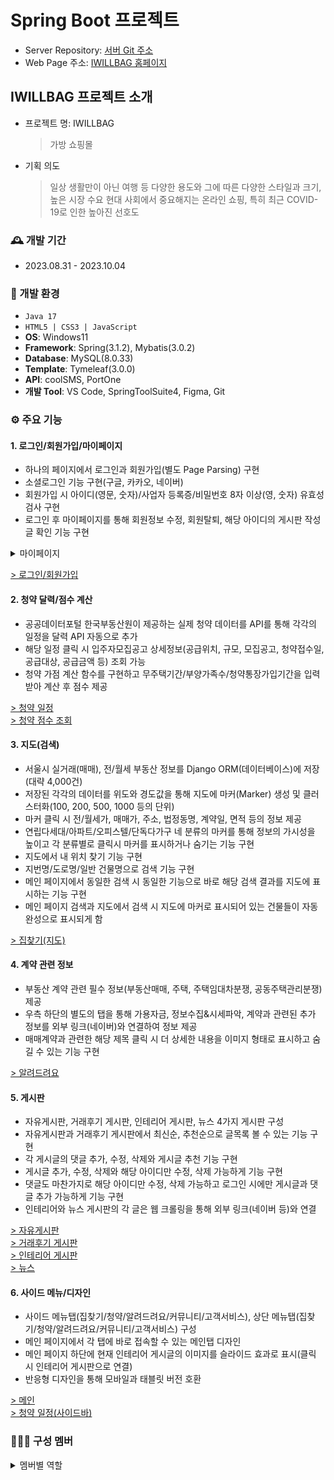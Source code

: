# Spring Boot 프로젝트
- Server Repository: <a href="https://github.com/pshho/shoppingMall_bag">서버 Git 주소</a>
- Web Page 주소: <a href="">IWILLBAG 홈페이지</a>

## IWILLBAG 프로젝트 소개
* 프로젝트 명: IWILLBAG
  > 가방 쇼핑몰
* 기획 의도
  > 일상 생활만이 아닌 여행 등 다양한 용도와 그에 따른 다양한 스타일과 크기, 높은 시장 수요
  > 현대 사회에서 중요해지는 온라인 쇼핑, 특히 최근 COVID-19로 인한 높아진 선호도

### :mantelpiece_clock: 개발 기간
- 2023.08.31 - 2023.10.04

### :wrench: 개발 환경
- `Java 17`
- `HTML5 | CSS3 | JavaScript`
- **OS**: Windows11
- **Framework**: Spring(3.1.2), Mybatis(3.0.2)
- **Database**: MySQL(8.0.33)
- **Template**: Tymeleaf(3.0.0)
- **API**: coolSMS, PortOne
- **개발 Tool**: VS Code, SpringToolSuite4, Figma, Git

### :gear: 주요 기능
#### 1. 로그인/회원가입/마이페이지
- 하나의 페이지에서 로그인과 회원가입(별도 Page Parsing) 구현
- 소셜로그인 기능 구현(구글, 카카오, 네이버)
- 회원가입 시 아이디(영문, 숫자)/사업자 등록증/비밀번호 8자 이상(영, 숫자) 유효성 검사 구현
- 로그인 후 마이페이지를 통해 회원정보 수정, 회원탈퇴, 해당 아이디의 게시판 작성글 확인 기능 구현
<details>
  <summary>마이페이지</summary>
  <p>
    <img src="https://github.com/pshho/team3_django_project/assets/128444203/8b114c60-a997-4ee5-a1bc-926ebb90d887" alt="MyPage">
    <img src="https://github.com/pshho/team3_django_project/assets/128444203/96c0dabd-ddd4-450a-a4b0-7a65a15eb122" alt="MyPage">
  </p>
</details>

<a href="http://ec2-3-37-74-149.ap-northeast-2.compute.amazonaws.com/common/signin/"> > 로그인/회원가입</a>

#### 2. 청약 달력/점수 계산
- 공공데이터포털 한국부동산원이 제공하는 실제 청약 데이터를 API를 통해 각각의 일정을 달력 API 자동으로 추가
- 해당 일정 클릭 시 입주자모집공고 상세정보(공급위치, 규모, 모집공고, 청약접수일, 공급대상, 공급금액 등) 조회 가능
- 청약 가점 계산 함수를 구현하고 무주택기간/부양가족수/청약통장가입기간을 입력받아 계산 후 점수 제공

<a href="http://ec2-3-37-74-149.ap-northeast-2.compute.amazonaws.com/koreaCalendar/"> > 청약 일정</a><br>
<a href="http://ec2-3-37-74-149.ap-northeast-2.compute.amazonaws.com/calculate/calculate/"> > 청약 점수 조회</a>

#### 3. 지도(검색)
- 서울시 실거래(매매), 전/월세 부동산 정보를 Django ORM(데이터베이스)에 저장(대략 4,000건)
- 저장된 각각의 데이터를 위도와 경도값을 통해 지도에 마커(Marker) 생성 및 클러스터화(100, 200, 500, 1000 등의 단위)
- 마커 클릭 시 전/월세가, 매매가, 주소, 법정동명, 계약일, 면적 등의 정보 제공
- 연립다세대/아파트/오피스텔/단독다가구 네 분류의 마커를 통해 정보의 가시성을 높이고 각 분류별로 클릭시 마커를 표시하거나 숨기는 기능 구현
- 지도에서 내 위치 찾기 기능 구현
- 지번명/도로명/일반 건물명으로 검색 기능 구현
- 메인 페이지에서 동일한 검색 시 동일한 기능으로 바로 해당 검색 결과를 지도에 표시하는 기능 구현
- 메인 페이지 검색과 지도에서 검색 시 지도에 마커로 표시되어 있는 건물들이 자동완성으로 표시되게 함

<a href="http://ec2-3-37-74-149.ap-northeast-2.compute.amazonaws.com/map/"> > 집찾기(지도)</a>

#### 4. 계약 관련 정보
- 부동산 계약 관련 필수 정보(부동산매매, 주택, 주택임대차분쟁, 공동주택관리분쟁) 제공
- 우측 하단의 별도의 탭을 통해 가용자금, 정보수집&시세파악, 계약과 관련된 추가 정보를 외부 링크(네이버)와 연결하여 정보 제공
- 매매계약과 관련한 해당 제목 클릭 시 더 상세한 내용을 이미지 형태로 표시하고 숨길 수 있는 기능 구현

<a href="http://ec2-3-37-74-149.ap-northeast-2.compute.amazonaws.com/information/information/"> > 알려드려요</a>

#### 5. 게시판
- 자유게시판, 거래후기 게시판, 인테리어 게시판, 뉴스 4가지 게시판 구성
- 자유게시판과 거래후기 게시판에서 최신순, 추천순으로 글목록 볼 수 있는 기능 구현
- 각 게시글의 댓글 추가, 수정, 삭제와 게시글 추천 기능 구현
- 게시글 추가, 수정, 삭제와 해당 아이디만 수정, 삭제 가능하게 기능 구현
- 댓글도 마찬가지로 해당 아이디만 수정, 삭제 가능하고 로그인 시에만 게시글과 댓글 추가 가능하게 기능 구현
- 인테리어와 뉴스 게시판의 각 글은 웹 크롤링을 통해 외부 링크(네이버 등)와 연결

<a href="http://ec2-3-37-74-149.ap-northeast-2.compute.amazonaws.com/community/board_free/"> > 자유게시판</a><br>
<a href="http://ec2-3-37-74-149.ap-northeast-2.compute.amazonaws.com/review/review_main/"> > 거래후기 게시판</a><br>
<a href="http://ec2-3-37-74-149.ap-northeast-2.compute.amazonaws.com/interior/"> > 인테리어 게시판</a><br>
<a href="http://ec2-3-37-74-149.ap-northeast-2.compute.amazonaws.com/news/news/"> > 뉴스</a><br>

#### 6. 사이드 메뉴/디자인
- 사이드 메뉴탭(집찾기/청약/알려드려요/커뮤니티/고객서비스), 상단 메뉴탭(집찾기/청약/알려드려요/커뮤니티/고객서비스) 구성
- 메인 페이지에서 각 탭에 바로 접속할 수 있는 메인탭 디자인
- 메인 페이지 하단에 현재 인테리어 게시글의 이미지를 슬라이드 효과로 표시(클릭 시 인테리어 게시판으로 연결)
- 반응형 디자인을 통해 모바일과 태블릿 버전 호환
  
<a href="http://ec2-3-37-74-149.ap-northeast-2.compute.amazonaws.com/"> > 메인</a><br>
<a href="http://ec2-3-37-74-149.ap-northeast-2.compute.amazonaws.com/koreaCalendar/"> > 청약 일정(사이드바)</a>

### :people_holding_hands: 구성 멤버
<details>
  <summary>멤버별 역할</summary>
  <p>
    <img src="https://github.com/pshho/shoppingMall_bag/assets/128444203/ddbd898e-2663-42ab-ab19-df4a849b5746" alt="Member">
  </p>
</details>
